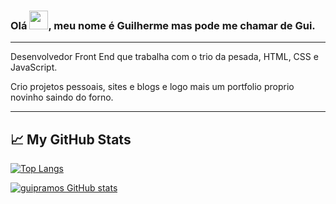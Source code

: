 ### Olá <img src="https://raw.githubusercontent.com/MartinHeinz/MartinHeinz/master/wave.gif" width="30px">, meu nome é Guilherme mas pode me chamar de Gui.

---

Desenvolvedor Front End que trabalha com o trio da pesada, HTML, CSS e JavaScript.

Crio projetos pessoais, sites e blogs e logo mais um portfolio proprio novinho saindo do forno.

---

## &#x1f4c8; My GitHub Stats

[![Top Langs](https://github-readme-stats.vercel.app/api/top-langs/?username=guipramos&hide=java,Ruby&theme=tokyonight&layout=compact)](https://github.com/anuraghazra/github-readme-stats)

[![guipramos GitHub stats](https://github-readme-stats.vercel.app/api?username=guipramos&theme=tokyonight&show_icons=true)](https://github.com/anuraghazra/github-readme-stats)


<!--
**guipramos/guipramos** is a ✨ _special_ ✨ repository because its `README.md` (this file) appears on your GitHub profile.

Here are some ideas to get you started:

- 🔭 I’m currently working on ...
- 🌱 I’m currently learning ...
- 👯 I’m looking to collaborate on ...
- 🤔 I’m looking for help with ...
- 💬 Ask me about ...
- 📫 How to reach me: ...
- 😄 Pronouns: ...
- ⚡ Fun fact: ...
-->
